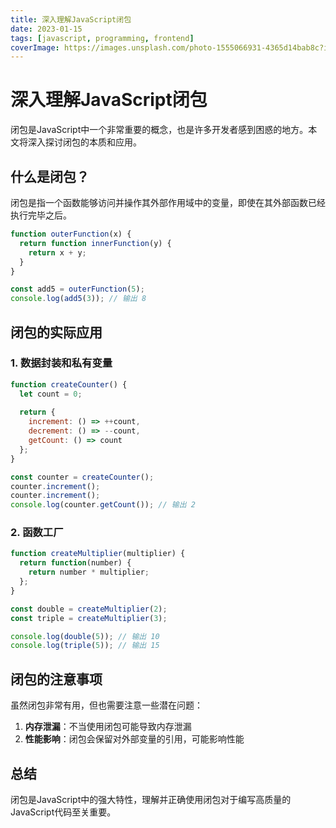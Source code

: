 ```yaml
---
title: 深入理解JavaScript闭包
date: 2023-01-15
tags: [javascript, programming, frontend]
coverImage: https://images.unsplash.com/photo-1555066931-4365d14bab8c?ixlib=rb-4.0.3&ixid=M3wxMjA3fDB8MHxwaG90by1wYWdlfHx8fGVufDB8fHx8fA%3D%3D&auto=format&fit=crop&w=1200&q=80
---
```


# 深入理解JavaScript闭包

闭包是JavaScript中一个非常重要的概念，也是许多开发者感到困惑的地方。本文将深入探讨闭包的本质和应用。

## 什么是闭包？

闭包是指一个函数能够访问并操作其外部作用域中的变量，即使在其外部函数已经执行完毕之后。

```javascript
function outerFunction(x) {
  return function innerFunction(y) {
    return x + y;
  }
}

const add5 = outerFunction(5);
console.log(add5(3)); // 输出 8
```

## 闭包的实际应用

### 1. 数据封装和私有变量

```javascript
function createCounter() {
  let count = 0;
  
  return {
    increment: () => ++count,
    decrement: () => --count,
    getCount: () => count
  };
}

const counter = createCounter();
counter.increment();
counter.increment();
console.log(counter.getCount()); // 输出 2
```

### 2. 函数工厂

```javascript
function createMultiplier(multiplier) {
  return function(number) {
    return number * multiplier;
  };
}

const double = createMultiplier(2);
const triple = createMultiplier(3);

console.log(double(5)); // 输出 10
console.log(triple(5)); // 输出 15
```

## 闭包的注意事项

虽然闭包非常有用，但也需要注意一些潜在问题：

1. **内存泄漏**：不当使用闭包可能导致内存泄漏
2. **性能影响**：闭包会保留对外部变量的引用，可能影响性能

## 总结

闭包是JavaScript中的强大特性，理解并正确使用闭包对于编写高质量的JavaScript代码至关重要。